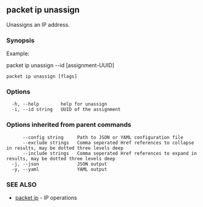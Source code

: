 ## packet ip unassign

Unassigns an IP address.

### Synopsis

Example:

packet ip unassign --id [assignment-UUID]

	

```
packet ip unassign [flags]
```

### Options

```
  -h, --help        help for unassign
  -i, --id string   UUID of the assignment
```

### Options inherited from parent commands

```
      --config string     Path to JSON or YAML configuration file
      --exclude strings   Comma seperated Href references to collapse in results, may be dotted three levels deep
      --include strings   Comma seperated Href references to expand in results, may be dotted three levels deep
  -j, --json              JSON output
  -y, --yaml              YAML output
```

### SEE ALSO

* [packet ip](packet_ip.md)	 - IP operations

